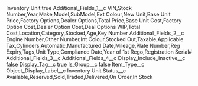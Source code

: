 <?xml version="1.0" encoding="UTF-8"?>
<CustomMetadata xmlns="http://soap.sforce.com/2006/04/metadata" xmlns:xsi="http://www.w3.org/2001/XMLSchema-instance" xmlns:xsd="http://www.w3.org/2001/XMLSchema">
    <label>Inventory Unit</label>
    <protected>true</protected>
    <values>
        <field>Additional_Fields_1__c</field>
        <value xsi:type="xsd:string">VIN,Stock Number,Year,Make,Model,SubModel,Ext Colour,New Unit,Base Unit Price,Factory Options,Dealer Options,Total Price,Base Unit Cost,Factory Option Cost,Dealer Option Cost,Deal Options WIP,Total Cost,Location,Category,Stocked,Age,Key Number</value>
    </values>
    <values>
        <field>Additional_Fields_2__c</field>
        <value xsi:type="xsd:string">Engine Number,Other Number,Int Colour,Stocked Out,Taxable,Applicable Tax,Cylinders,Automatic,Manufactured Date,Mileage,Plate Number,Reg Expiry,Tags,Unit Type,Compliance Date,Year of 1st Rego,Registration Serial#</value>
    </values>
    <values>
        <field>Additional_Fields_3__c</field>
        <value xsi:nil="true"/>
    </values>
    <values>
        <field>Additional_Fields_4__c</field>
        <value xsi:nil="true"/>
    </values>
    <values>
        <field>Display_Include_Inactive__c</field>
        <value xsi:type="xsd:boolean">false</value>
    </values>
    <values>
        <field>Display_Tag__c</field>
        <value xsi:type="xsd:boolean">true</value>
    </values>
    <values>
        <field>Is_Group__c</field>
        <value xsi:type="xsd:boolean">false</value>
    </values>
    <values>
        <field>Item_Type__c</field>
        <value xsi:nil="true"/>
    </values>
    <values>
        <field>Object_Display_Label__c</field>
        <value xsi:type="xsd:string">Inventory Unit</value>
    </values>
    <values>
        <field>Status__c</field>
        <value xsi:type="xsd:string">Available,Reserved,Sold,Traded,Delivered,On Order,In Stock</value>
    </values>
</CustomMetadata>

